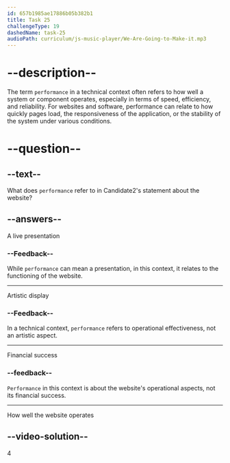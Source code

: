 ```yaml
---
id: 657b1985ae17886b05b382b1
title: Task 25
challengeType: 19
dashedName: task-25
audioPath: curriculum/js-music-player/We-Are-Going-to-Make-it.mp3
---
```


<!--
AUDIO REFERENCE:
Candidate2: We were responsible for implementing new features and ensuring the website's performance.
-->

# --description--

The term `performance` in a technical context often refers to how well a system or component operates, especially in terms of speed, efficiency, and reliability. For websites and software, performance can relate to how quickly pages load, the responsiveness of the application, or the stability of the system under various conditions.

# --question--

## --text--

What does `performance` refer to in Candidate2's statement about the website?

## --answers--

A live presentation

### --Feedback--

While `performance` can mean a presentation, in this context, it relates to the functioning of the website.

---

Artistic display

### --Feedback--

In a technical context, `performance` refers to operational effectiveness, not an artistic aspect.

---

Financial success

### --feedback--

`Performance` in this context is about the website's operational aspects, not its financial success.

---

How well the website operates

## --video-solution--

4
